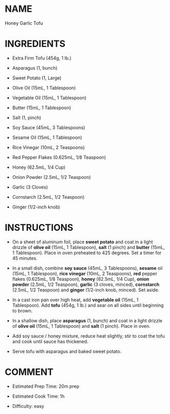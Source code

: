 NAME
====

Honey Garlic Tofu

INGREDIENTS
===========

-   Extra Firm Tofu (454g, 1 lb.)

-   Asparagus (1, bunch)

-   Sweet Potato (1, Large)

-   Olive Oil (15mL, 1 Tablespoon)

-   Vegetable Oil (15mL, 1 Tablespoon)

-   Butter (15mL, 1 Tablespoon)

-   Salt (1, pinch)

-   Soy Sauce (45mL, 3 Tablespoons)

-   Sesame Oil (15mL, 1 Tablespoon)

-   Rice Vinegar (10mL, 2 Teaspoons)

-   Red Pepper Flakes (0.625mL, 1/8 Teaspoon)

-   Honey (62.5mL, 1/4 Cup)

-   Onion Powder (2.5mL, 1/2 Teaspoon)

-   Garlic (3 Cloves)

-   Cornstarch (2.5mL, 1/2 Teaspoon)

-   Ginger (1/2-inch knob)

INSTRUCTIONS
============

-   On a sheet of aluminum foil, place **sweet potato** and coat in a
    light drizzle of **olive oil** (15mL, 1 Tablespoon), **salt** (1
    pinch) and **butter** (15mL, 1 Tablespoon). Place in oven preheated
    to 425 degrees. Set a timer for 45 minutes.

-   In a small dish, combine **soy sauce** (45mL, 3 Tablespoons),
    **sesame** oil (15mL, 1 Tablespoon), **rice vinegar** (10mL, 2
    Teaspoons), **red** pepper flakes (0.625mL, 1/8 Teaspoon), **honey**
    (62.5mL, 1/4 Cup), **onion powder** (2.5mL, 1/2 Teaspoon),
    **garlic** (3 cloves, minced), **cornstarch** (2.5mL, 1/2 Teaspoon)
    and **ginger** (1/2-inch knob, minced). Set aside.

-   In a cast iron pan over high heat, add **vegetable oil** (15mL, 1
    Tablespoon). Add **tofu** (454g, 1 lb.) and sear on all sides until
    beginning to brown.

-   In a shallow dish, place **asparagus** (1, bunch) and coat in a
    light drizzle of **olive oil** (15mL, 1 Tablespoon) and **salt** (1
    pinch). Place in oven.

-   Add soy sauce / honey mixture, reduce heat slightly, stir to coat
    the tofu and cook until sauce has thickened.

-   Serve tofu with asparagus and baked sweet potato.

COMMENT
=======

-   Estimated Prep Time: 20m prep

-   Estimated Cook Time: 1h

-   Difficulty: easy
